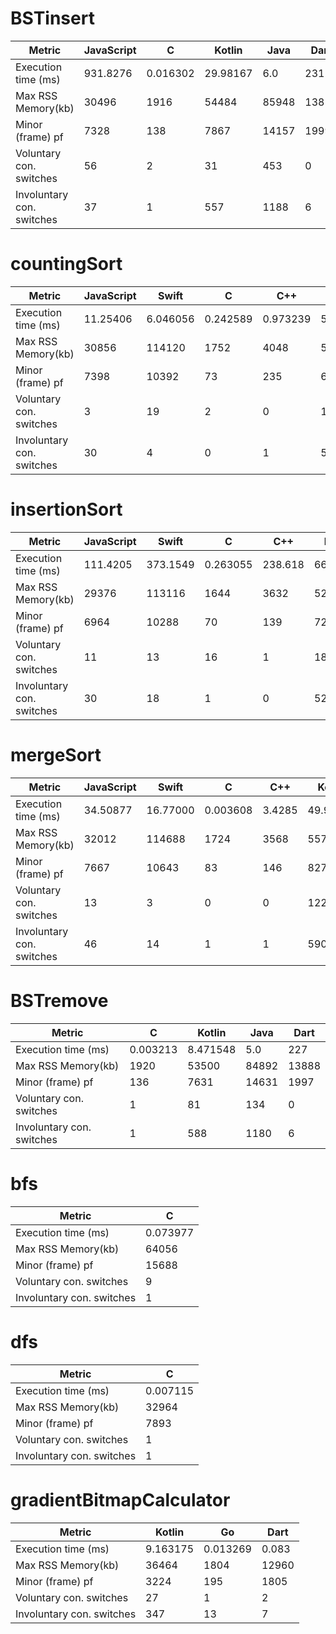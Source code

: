
#  BSTinsert 

| Metric | JavaScript | C | Kotlin | Java | Dart | 
| - |  - |  - |  - |  - |  - | 
| Execution time (ms) | 931.8276  | 0.016302  | 29.98167  | 6.0  | 231  | 
| Max RSS Memory(kb) | 30496  | 1916  | 54484  | 85948  | 13856  | 
| Minor (frame) pf | 7328  | 138  | 7867  | 14157  | 1999  | 
| Voluntary con. switches | 56  | 2  | 31  | 453  | 0  | 
| Involuntary con. switches | 37  | 1  | 557  | 1188  | 6  | 

#  countingSort 

| Metric | JavaScript | Swift | C | C++ | Kotlin | Java | Dart | 
| - |  - |  - |  - |  - |  - |  - |  - | 
| Execution time (ms) | 11.25406  | 6.046056  | 0.242589  | 0.973239  | 5.317717  | 16.0  | 2330  | 
| Max RSS Memory(kb) | 30856  | 114120  | 1752  | 4048  | 50920  | 85940  | 14712  | 
| Minor (frame) pf | 7398  | 10392  | 73  | 235  | 6872  | 14155  | 2244  | 
| Voluntary con. switches | 3  | 19  | 2  | 0  | 130  | 203  | 0  | 
| Involuntary con. switches | 30  | 4  | 0  | 1  | 508  | 1235  | 7  | 

#  insertionSort 

| Metric | JavaScript | Swift | C | C++ | Kotlin | Java | Dart | 
| - |  - |  - |  - |  - |  - |  - |  - | 
| Execution time (ms) | 111.4205  | 373.1549  | 0.263055  | 238.618  | 66.59173  | 55.0  | 329801  | 
| Max RSS Memory(kb) | 29376  | 113116  | 1644  | 3632  | 52128  | 87660  | 13788  | 
| Minor (frame) pf | 6964  | 10288  | 70  | 139  | 7295  | 15172  | 2045  | 
| Voluntary con. switches | 11  | 13  | 16  | 1  | 182  | 756  | 8  | 
| Involuntary con. switches | 30  | 18  | 1  | 0  | 522  | 1886  | 7  | 

#  mergeSort 

| Metric | JavaScript | Swift | C | C++ | Kotlin | Java | Dart | 
| - |  - |  - |  - |  - |  - |  - |  - | 
| Execution time (ms) | 34.50877  | 16.77000  | 0.003608  | 3.4285  | 49.90945  | 6.0  | 10008  | 
| Max RSS Memory(kb) | 32012  | 114688  | 1724  | 3568  | 55792  | 88192  | 16668  | 
| Minor (frame) pf | 7667  | 10643  | 83  | 146  | 8271  | 15684  | 2671  | 
| Voluntary con. switches | 13  | 3  | 0  | 0  | 122  | 571  | 0  | 
| Involuntary con. switches | 46  | 14  | 1  | 1  | 590  | 1793  | 6  | 

#  BSTremove 

| Metric | C | Kotlin | Java | Dart | 
| - |  - |  - |  - |  - | 
| Execution time (ms) | 0.003213  | 8.471548  | 5.0  | 227  | 
| Max RSS Memory(kb) | 1920  | 53500  | 84892  | 13888  | 
| Minor (frame) pf | 136  | 7631  | 14631  | 1997  | 
| Voluntary con. switches | 1  | 81  | 134  | 0  | 
| Involuntary con. switches | 1  | 588  | 1180  | 6  | 

#  bfs 

| Metric | C | 
| - |  - | 
| Execution time (ms) | 0.073977  | 
| Max RSS Memory(kb) | 64056  | 
| Minor (frame) pf | 15688  | 
| Voluntary con. switches | 9  | 
| Involuntary con. switches | 1  | 

#  dfs 

| Metric | C | 
| - |  - | 
| Execution time (ms) | 0.007115  | 
| Max RSS Memory(kb) | 32964  | 
| Minor (frame) pf | 7893  | 
| Voluntary con. switches | 1  | 
| Involuntary con. switches | 1  | 

#  gradientBitmapCalculator 

| Metric | Kotlin | Go | Dart | 
| - |  - |  - |  - | 
| Execution time (ms) | 9.163175  | 0.013269  | 0.083  | 
| Max RSS Memory(kb) | 36464  | 1804  | 12960  | 
| Minor (frame) pf | 3224  | 195  | 1805  | 
| Voluntary con. switches | 27  | 1  | 2  | 
| Involuntary con. switches | 347  | 13  | 7  | 

